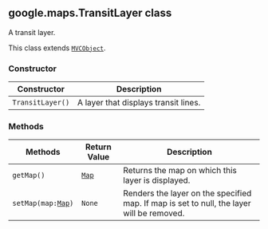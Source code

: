 <h2 id="TransitLayer">
google.maps.TransitLayer
class
</h2><p>A transit layer.</p><p>This class extends
<code><a href="https://github.com/amenadiel/google-maps-documentation/blob/master/docs/google.maps.MVCObject.md">MVCObject</a></code>.
</p><h3 id="devsite_header_200">Constructor</h3><table summary="class TransitLayer - Constructor" width="100%">
<thead>
<tr><th>Constructor</th>
<th>Description</th>
</tr></thead>
<tbody>
<tr>
<td><code>TransitLayer()</code></td>
<td>A layer that displays transit lines.</td>
</tr>
</tbody>
</table><h3 id="devsite_header_201">Methods</h3><table summary="class TransitLayer - Methods" width="100%">
<thead>
<tr><th>Methods</th>
<th>Return Value</th>
<th>Description</th>
</tr></thead>
<tbody>
<tr>
<td><code>getMap()</code></td>
<td><code><a href="https://github.com/amenadiel/google-maps-documentation/blob/master/docs/google.maps.Map.md">Map</a></code></td>
<td>Returns the map on which this layer is displayed.</td>
</tr>
<tr>
<td><code>setMap(map:<a href="https://github.com/amenadiel/google-maps-documentation/blob/master/docs/google.maps.Map.md">Map</a>)</code></td>
<td><code>None</code></td>
<td>Renders the layer on the specified map. If map is set to null, the layer will be removed.</td>
</tr>
</tbody>
</table>